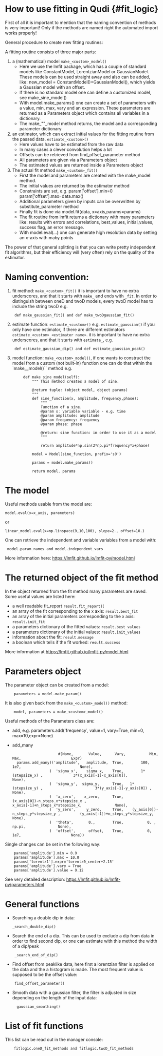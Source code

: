 # How to use fitting in Qudi  {#fit_logic}

First of all it is important to mention that the naming convention
of methods is very important! Only if the methods are named right the
automated import works properly!

General procedure to create new fitting routines:

A fitting routine consists of three major parts:
1. a (mathematical) model `make_<custom>_model()`
    *  Here we use the lmfit package, which has a couple of standard
      models like ConstantModel, LorentzianModel or GaussianModel.
      These models can be used straight away and also can be added, like:
      new_model = ConstantModel()+GaussianModel(), which yields a
      Gaussian model with an offset.
    * If there is no standard model one can define a customized model,
      see make_sine_model()
    * With model.make_params() one can create a set of parameters with
      a value, min, max, vary and an expression. These parameters are
      returned as a Parameters object which contains all variables
      in a dictionary.
    * The make_"<custom>"_model method returns, the model and a corresponding
     parameter dictionary
2. an estimator, which can extract initial values for
   the fitting routine from the passed data. `estimate_<custom>()`
    * Here values have to be estimated from the raw data
    * In many cases a clever convolution helps a lot
    * Offsets can be retrieved from find_offset_parameter method
    * All parameters are given via a Parameters object
    * The estimated values are returned inside a Parameters object
3. The actual fit method `make_<custom>_fit()`
    * First the model and parameters are created with the make_model
      method.
    * The initial values are returned by the estimator method
    * Constraints are set, e.g. param['offset'].min=0
                                param['offset'].max=data.max()
    * Additional parameters given by inputs can be overwritten by
      substitute_parameter method
    * Finally fit is done via model.fit(data, x=axis,params=params)
    * The fit routine from lmfit returns a dictionary with many
      parameters like: results with errors and correlations,
      best_values, initial_values, success flag,
      an error message.
    * With model.eval(...) one can generate high resolution data by
      setting an x-axis with maby points

The power of that general splitting is that you can write pretty independent
fit algorithms, but their efficiency will (very often) rely on the quality of
the estimator.

# Naming convention:

1. fit method: `make_<custom>_fit()` it is important to
have no extra underscores, and that it starts with `make_` and ends with `_fit`.
In order to distinguish between oneD and twoD models, every twoD model has to
include the string twoD e.g.

        def make_gaussian_fit() and def make_twoDgaussian_fit()

2. estimate function: `estimate_<custom>()` e.g. `estimate_gaussian()` if you only have one estimator, if
there are different estimators ``estimate_<custom>_<estimator name>``. it is important to have no extra
underscores, and that it starts with `estimate_`, e.g.

        def estimate_gaussian_dip() and def estimate_gaussian_peak()

2. model function: ``make_<custom>_model()``, if one wants to construct the
model from a custom (not built-in) function one can do that within the
 `make_<custom>_model()`` method e.g.

            def make_sine_model(self):
                """ This method creates a model of sine.

                @return tuple: (object model, object params)
                """
                def sine_function(x, amplitude, frequency,phase):
                    """
                    Function of a sine.
                    @param x: variable variable - e.g. time
                    @param amplitude: amplitude
                    @param frequency: frequency
                    @param phase: phase

                    @return: sine function: in order to use it as a model
                    """

                    return amplitude*np.sin(2*np.pi*frequency*x+phase)

                model = Model(sine_function, prefix='s0')

                params = model.make_params()

                return model, params

# The model

Useful methods usable from the model are:

    model.eval(x=x_axis, parameters)

or

    linear_model.eval(x=np.linspace(0,10,100), slope=2., offset=10.)

One can retrieve the independent and variable variables from a model with:

     model.param_names and model.independent_vars

More information here: https://lmfit.github.io/lmfit-py/model.html

# The returned object of the fit method

In the object returned from the fit method many parameters are saved. Some useful values
are listed here:

*  a well readable fit_report `result.fit_report()`
*  an array of the fit corresponding to the x axis: ``result.best_fit``
*  an array of the initial parameters corresponding to the x axis: ``result.init_fit``
*  a parameters dictionary of the fitted values: ``result.best_values``
*  a parameters dictionary of the initial values: ``result.init_values``
*  information about the fit: ``result.message``
*  a boolean which tells if the fit worked: ``result.success``

More information at  https://lmfit.github.io/lmfit-py/model.html


# Parameters object

The parameter object can be created from a model:

        parameters = model.make_param()

It is also given back from the `make_<custom>_model()` method:

        model, parameters = make_<custom>_model()

Useful methods of the Parameters class are:
* add, e.g. parameters.add('frequency', value=1, vary=True, min=0, max=10,expr=None)
* add_many

                           #(Name,       Value,      Vary,           Min,                             Max,                       Expr)
        params.add_many(('amplitude',   amplitude,  True,        100,                               1e7,                           None),
                       (  'sigma_x',    sigma_x,    True,        1*(stepsize_x) ,              3*(x_axis[-1]-x_axis[0]),          None),
                       (  'sigma_y',  sigma_y,      True,   1*(stepsize_y) ,                        3*(y_axis[-1]-y_axis[0]) ,   None),
                       (  'x_zero',    x_zero,      True,     (x_axis[0])-n_steps_x*stepsize_x ,         x_axis[-1]+n_steps_x*stepsize_x,               None),
                       (  'y_zero',     y_zero,     True,    (y_axis[0])-n_steps_y*stepsize_y ,         (y_axis[-1])+n_steps_y*stepsize_y,         None),
                       (  'theta',       0.,        True,           0. ,                             np.pi,               None),
                       (  'offset',      offset,    True,           0,                              1e7,                       None))

Single changes can be set in the following way:

        params['amplitude'].min = 0.0
        params['amplitude'].max = 10.0
        params['lorentz1'].expr='lorentz0_center+2.15'
        params['amplitude'].vary = True
        params['amplitude'].value = 0.12

See very detailed description: https://lmfit.github.io/lmfit-py/parameters.html


# General functions

*  Searching a double dip in data:

       _search_double_dip()

*  Search the end of a dip. This can be used to exclude a dip from data in order to find
second dip, or one can estimate with this method the width of a dip/peak

        _search_end_of_dip()

*  Find offset from peaklike data, here first a lorentzian filter is applied on the data
and the a histogram is made. The most frequent value is supposed to be the offset value:

        find_offset_parameter()

* Smooth data with a gaussian filter, the filter is adjusted in size depending on
the length of the input data:

        gaussian_smoothing()

# List of fit functions

This list can be read out in the manager console:

        fitlogic.oneD_fit_methods and fitlogic.twoD_fit_methods